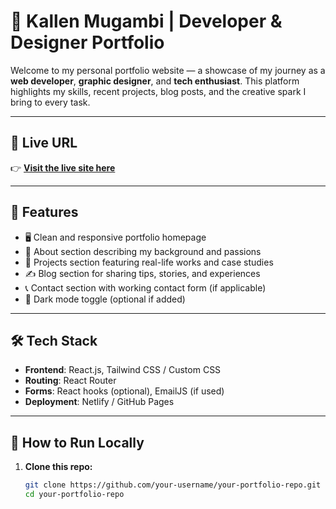 # 🌟 Kallen Mugambi | Developer & Designer Portfolio

Welcome to my personal portfolio website — a showcase of my journey as a **web developer**, **graphic designer**, and **tech enthusiast**. This platform highlights my skills, recent projects, blog posts, and the creative spark I bring to every task.

---

## 🔗 Live URL

👉 **[Visit the live site here](https://your-portfolio-url.netlify.app)**  


---

## 📌 Features

- 🖥️ Clean and responsive portfolio homepage
- 🧠 About section describing my background and passions
- 🎨 Projects section featuring real-life works and case studies
- ✍️ Blog section for sharing tips, stories, and experiences
- 📞 Contact section with working contact form (if applicable)
- 🌙 Dark mode toggle (optional if added)

---

## 🛠️ Tech Stack

- **Frontend**: React.js, Tailwind CSS / Custom CSS
- **Routing**: React Router
- **Forms**: React hooks (optional), EmailJS (if used)
- **Deployment**: Netlify / GitHub Pages

---

## 🚀 How to Run Locally

1. **Clone this repo:**
   ```bash
   git clone https://github.com/your-username/your-portfolio-repo.git
   cd your-portfolio-repo
